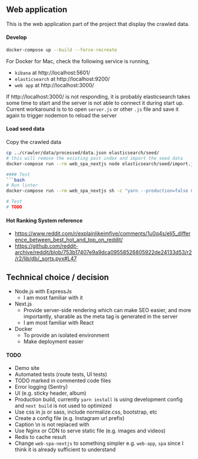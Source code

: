 ## Web application
This is the web application part of the project that display the crawled data.

#### Develop
```bash
docker-compose up --build --force-recreate
```
For Docker for Mac, check the following service is running,
* `kibana` at http://localhost:5601/
* `elasticsearch` at http://localhost:9200/
* `web app` at http://localhost:3000/

If http://localhost:3000/ is not responding, it is probably elasticsearch takes some time to start and the server is not able to connect it during start up. Current workaround is to to open `server.js` or other `.js` file and save it again to trigger nodemon to reload the server

#### Load seed data
Copy the crawled data
```bash
cp ../crawler/data/processed/data.json elasticsearch/seed/
# this will remove the existing post index and import the seed data
docker-compose run --rm web_spa_nextjs node elasticsearch/seed/import.js

#### Test
```bash
# Run linter
docker-compose run --rm web_spa_nextjs sh -c "yarn --production=false && npm run lint"

# Test
# TODO
```

#### Hot Ranking System reference
* https://www.reddit.com/r/explainlikeimfive/comments/1u0q4s/eli5_difference_between_best_hot_and_top_on_reddit/
* https://github.com/reddit-archive/reddit/blob/753b17407e9a9dca09558526805922de24133d53/r2/r2/lib/db/_sorts.pyx#L47


## Technical choice / decision
* Node.js with ExpressJs
    * I am most familiar with it
* Next.js
    * Provide server-side rendering which can make SEO easier, and more importantly, sharable as the meta tag is generated in the server
    * I am most familiar with React
* Docker
    * To provide an isolated environment
    * Make deployment easier

#### TODO
* Demo site
* Automated tests (route tests, UI tests)
* TODO marked in commented code files
* Error logging (Sentry)
* UI (e.g. sticky header, album)
* Production build, currently `yarn install` is using development config and `next build` is not used to optimized
* Use css in js or sass, include normalize.css, bootstrap, etc
* Create a config file (e.g. Instagram url prefix)
* Caption \n is not replaced with <br>
* Use Nginx or CDN to serve static file (e.g. images and videos)
* Redis to cache result
* Change `web-spa-nextjs` to something simpler e.g. `web-app`, `spa` since I think it is already sufficient to understand
